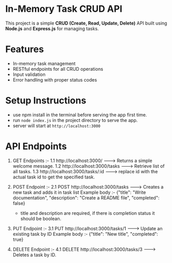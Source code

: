 # In-Memory Task CRUD API
This project is a simple **CRUD (Create, Read, Update, Delete)** API built using **Node.js** and **Express.js** for managing tasks.

# Features
- In-memory task management
- RESTful endpoints for all CRUD operations
- Input validation
- Error handling with proper status codes

# Setup Instructions
- use npm install in the terminal before serving the app first time.
- run `node index.js` in the project directory to serve the app.
- server will start at `http://localhost:3000`

# API Endpoints
1. GET Endpoints :- 
    1.1 http://localhost:3000/  ---> Returns a simple welcome message.
    1.2 http://localhost:3000/tasks ---> Retrieve list of all tasks.
    1.3 http://localhost:3000/tasks/:id ---> replace id with the actual task id to get the specified task.

2. POST Endpoint :-
    2.1 POST http://localhost:3000/tasks ---> Creates a new task and adds it in task list 
    Example body :- 
    {"title": "Write documentation", "description": "Create a README file", "completed": false}
    - title and description are required, if there is completion status it should be boolean.

3. PUT Endpoint :- 
   3.1 PUT http://localhost:3000/tasks/1 ---> Update an existing task by ID
   Example body :-
   {"title": "New title", "completed": true}

4. DELETE Endpoint :-
    4.1 DELETE http://localhost:3000/tasks/3 ---> Deletes a task by ID.





